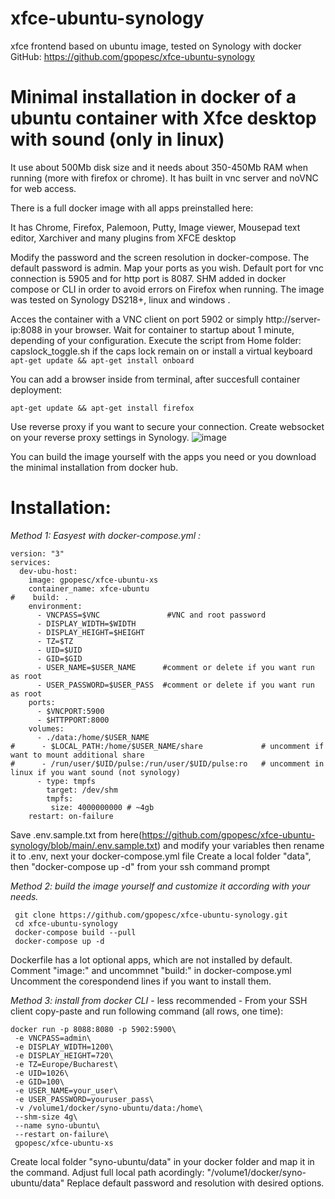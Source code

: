 # xfce-ubuntu-synology
xfce frontend based on ubuntu image, tested on Synology with docker
GitHub: https://github.com/gpopesc/xfce-ubuntu-synology

# Minimal installation in docker of a ubuntu container with Xfce desktop with sound (only in linux)

It use about 500Mb disk size and it needs about 350-450Mb RAM when running (more with firefox or chrome).
It has built in vnc server and noVNC for web access.

There is a full docker image with all apps preinstalled here: 

It has Chrome, Firefox, Palemoon, Putty, Image viewer, Mousepad text editor, Xarchiver and many plugins from XFCE desktop

Modify the password and the screen resolution in docker-compose. The default password is admin.
Map your ports as you wish. Default port for vnc connection is 5905 and for http port is 8087.
SHM added in docker compose or CLI in order to avoid errors on Firefox when running.
The image was tested on Synology DS218+, linux and windows .

Acces the container with a VNC client on port 5902 or simply http://server-ip:8088 in your browser.
Wait for container to startup about 1 minute, depending of your configuration.
Execute the script from Home folder: capslock_toggle.sh if the caps lock remain on or install a virtual keyboard ``` apt-get update && apt-get install onboard ```

You can add a browser inside from terminal, after succesfull container deployment:
```
apt-get update && apt-get install firefox
```

Use reverse proxy if you want to secure your connection. Create websocket on your reverse proxy settings in Synology.
![image](https://user-images.githubusercontent.com/11590919/124982716-b4741500-e03f-11eb-968d-99a0c4ae46f7.png)


You can build the image yourself with the apps you need or you download the minimal installation from docker hub.

# Installation: 

*Method 1: Easyest with docker-compose.yml :*

```
version: "3"
services:
  dev-ubu-host:
    image: gpopesc/xfce-ubuntu-xs
    container_name: xfce-ubuntu
#    build: .
    environment:
      - VNCPASS=$VNC               #VNC and root password
      - DISPLAY_WIDTH=$WIDTH
      - DISPLAY_HEIGHT=$HEIGHT
      - TZ=$TZ
      - UID=$UID
      - GID=$GID
      - USER_NAME=$USER_NAME      #comment or delete if you want run as root
      - USER_PASSWORD=$USER_PASS  #comment or delete if you want run as root
    ports:
      - $VNCPORT:5900   
      - $HTTPPORT:8000
    volumes:
      - ./data:/home/$USER_NAME
#      - $LOCAL_PATH:/home/$USER_NAME/share             # uncomment if want to mount additional share
#      - /run/user/$UID/pulse:/run/user/$UID/pulse:ro   # uncomment in linux if you want sound (not synology)
      - type: tmpfs
        target: /dev/shm
        tmpfs:
         size: 4000000000 # ~4gb
    restart: on-failure
```
Save .env.sample.txt from here(https://github.com/gpopesc/xfce-ubuntu-synology/blob/main/.env.sample.txt) and modify your variables then rename it to .env, next your docker-compose.yml file
Create a local folder "data", then "docker-compose up -d" from your ssh command prompt


*Method 2: build the image yourself and customize it according with your needs.*

```
 git clone https://github.com/gpopesc/xfce-ubuntu-synology.git
 cd xfce-ubuntu-synology
 docker-compose build --pull
 docker-compose up -d
 ```


Dockerfile has a lot optional apps, which are not installed by default.
Comment "image:" and uncommnet "build:" in docker-compose.yml
Uncomment the corespondend lines if you want to install them.



*Method 3: install from docker CLI* - less recommended -
From your SSH client copy-paste and run following command (all rows, one time):

```
docker run -p 8088:8080 -p 5902:5900\
 -e VNCPASS=admin\
 -e DISPLAY_WIDTH=1200\
 -e DISPLAY_HEIGHT=720\
 -e TZ=Europe/Bucharest\
 -e UID=1026\
 -e GID=100\
 -e USER_NAME=your_user\
 -e USER_PASSWORD=youruser_pass\
 -v /volume1/docker/syno-ubuntu/data:/home\
 --shm-size 4g\
 --name syno-ubuntu\
 --restart on-failure\
 gpopesc/xfce-ubuntu-xs
```
Create local folder "syno-ubuntu/data" in your docker folder and map it in the command. Adjust full local path acordingly: "/volume1/docker/syno-ubuntu/data"
Replace default password and resolution with desired options.